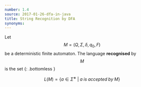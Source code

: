 ```yaml
---
number: 1.4
source: 2017-01-26-dfa-in-java
title: String Recognition by DFA
synonyms:
---
```


Let $$M = (Q, Σ, δ, q_0, F)$$ be a deterministic finite automaton. The language **recognised** by $$M$$ is the set
{: .bottomless }

$$L(M) = \{a ∈ Σ^∗\;|\;a\;is\;accepted\;by\;M\}$$

